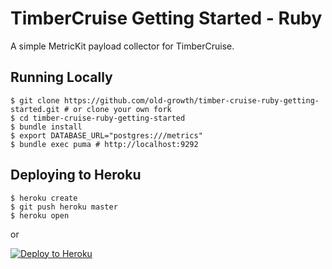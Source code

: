 # TimberCruise Getting Started - Ruby

A simple MetricKit payload collector for TimberCruise.

## Running Locally

```terminal
$ git clone https://github.com/old-growth/timber-cruise-ruby-getting-started.git # or clone your own fork
$ cd timber-cruise-ruby-getting-started
$ bundle install
$ export DATABASE_URL="postgres:///metrics"
$ bundle exec puma # http://localhost:9292
```

## Deploying to Heroku

```terminal
$ heroku create
$ git push heroku master
$ heroku open
```

or

[![Deploy to Heroku][Deploy to Heroku Button]][Deploy to Heroku]

[Deploy to Heroku]: https://www.heroku.com/deploy/?template=https://github.com/old-growth/timber-cruise-ruby-getting-started
[Deploy to Heroku Button]: https://www.herokucdn.com/deploy/button.svg
